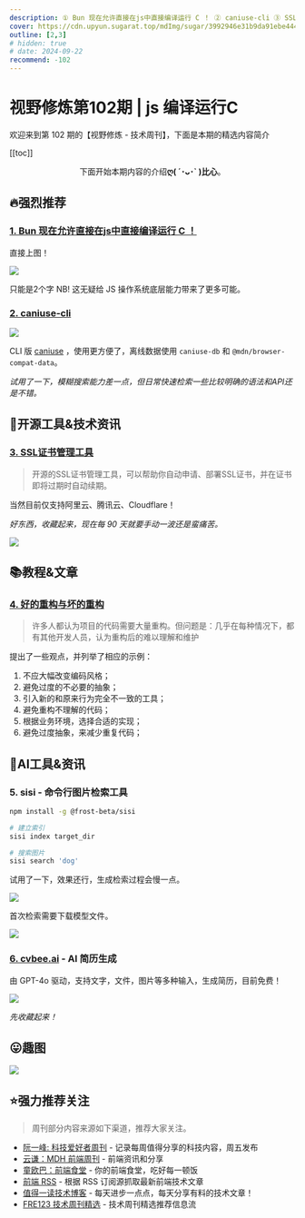 ```yaml
---
description: ① Bun 现在允许直接在js中直接编译运行 C ！ ② caniuse-cli ③ SSL证书管理工具 ④ 好的重构与坏的重构 ⑤ sisi - 命令行图片检索工具 ⑥ cvbee.ai - AI 简历生成
cover: https://cdn.upyun.sugarat.top/mdImg/sugar/3992946e31b9da91ebe444ad5d8f0352
outline: [2,3]
# hidden: true
# date: 2024-09-22
recommend: -102
---
```


# 视野修炼第102期 | js 编译运行C

欢迎来到第 102 期的【视野修炼 - 技术周刊】，下面是本期的精选内容简介

[[toc]]

<center>

下面开始本期内容的介绍**ღ( ´･ᴗ･` )比心**。

</center>

## 🔥强烈推荐
### [1. Bun 现在允许直接在js中直接编译运行 C ！](https://bun.sh/blog/compile-and-run-c-in-js)

直接上图！

![](https://cdn.upyun.sugarat.top/mdImg/sugar/364c5b1a0db6418a640fe1301f60b3b6)

只能是2个字 NB! 这无疑给 JS 操作系统底层能力带来了更多可能。

### [2. caniuse-cli](https://www.npmjs.com/package/@bramus/caniuse-cli)

![](https://cdn.upyun.sugarat.top/mdImg/sugar/8b4286797805b4d1ec63c885fe65e644)

CLI 版 [caniuse](https://caniuse.com/) ，使用更方便了，离线数据使用 `caniuse-db` 和 `@mdn/browser-compat-data`。

*试用了一下，模糊搜索能力差一点，但日常快速检索一些比较明确的语法和API还是不错。*


## 🔧开源工具&技术资讯

### [3. SSL证书管理工具](https://github.com/usual2970/certimate)
>开源的SSL证书管理工具，可以帮助你自动申请、部署SSL证书，并在证书即将过期时自动续期。

当然目前仅支持阿里云、腾讯云、Cloudflare！

*好东西，收藏起来，现在每 90 天就要手动一波还是蛮痛苦。*

![](https://cdn.upyun.sugarat.top/mdImg/sugar/facb62fe3d528e68e3ef3a94337fc1dd)

## 📚教程&文章
### [4. 好的重构与坏的重构](https://www.builder.io/blog/good-vs-bad-refactoring)
>许多人都认为项目的代码需要大量重构。但问题是：几乎在每种情况下，都有其他开发人员，认为重构后的难以理解和维护

提出了一些观点，并列举了相应的示例：
1. 不应大幅改变编码风格；
2. 避免过度的不必要的抽象；
3. 引入新的和原来行为完全不一致的工具；
4. 避免重构不理解的代码；
5. 根据业务环境，选择合适的实现；
6. 避免过度抽象，来减少重复代码；

## 🤖AI工具&资讯
### 5. sisi - 命令行图片检索工具

```sh
npm install -g @frost-beta/sisi

# 建立索引
sisi index target_dir

# 搜索图片
sisi search 'dog'
```

试用了一下，效果还行，生成检索过程会慢一点。

![](https://cdn.upyun.sugarat.top/mdImg/sugar/3a7ecdab9aa1a6a62b9b7f6d879c2661)

首次检索需要下载模型文件。

![](https://cdn.upyun.sugarat.top/mdImg/sugar/50c38e4388f509df6bb0a18341a34916)

### [6. cvbee.ai](https://cvbee.ai/zh-CN) - AI 简历生成

由 GPT-4o 驱动，支持文字，文件，图片等多种输入，生成简历，目前免费！

![](https://cdn.upyun.sugarat.top/mdImg/sugar/fb3360c22000ddf06c1957cc761cdd2c)

*先收藏起来！*

## 😛趣图

![](https://cdn.upyun.sugarat.top/mdImg/sugar/b97d37930d8c9fb7011457740994aa04)

## ⭐️强力推荐关注

> 周刊部分内容来源如下渠道，推荐大家关注。

- [阮一峰: 科技爱好者周刊](https://www.ruanyifeng.com/blog/archives.html) - 记录每周值得分享的科技内容，周五发布
- [云谦：MDH 前端周刊](https://sorrycc.com/mdh/) - 前端资讯和分享
- [童欧巴：前端食堂](https://github.com/Geekhyt/weekly) - 你的前端食堂，吃好每一顿饭
- [前端 RSS](https://fed.chanceyu.com/) - 根据 RSS 订阅源抓取最新前端技术文章
- [值得一读技术博客](https://daily-blog.chlinlearn.top/) - 每天进步一点点，每天分享有料的技术文章！
- [FRE123 技术周刊精选](https://www.fre321.com/weekly) - 技术周刊精选推荐信息流
